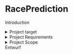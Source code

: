 # RacePrediction

Introduction
<details>
<summary>Project target </summary>
       <p>
The aim of the project is to create a Formula 1 racing prediction game where players can register to make race result predictions. Based on the race results, players will receive points, and the goal for each player is to accumulate the most points to win the game.

The requirements for the project include having a complete program logic to host a freely accessible web application. Players should be able to submit their predictions, log in, and register through a terminal. Additionally, the project should have fully implemented admin functions, and the algorithm for player prediction submissions should be functional.        
       </p>
</details>


<details>

<summary>Project Requirements</summary>
<p>
       Object-oriented programming
Implementation of Data Access Objects (DAO)
Persistent data storage

</p>
       
</details>

<details>
       
<summary>Project Scope</summary>
Race information will be retrieved from the Ergast.com/API and stored in a custom database to reduce load on the API. To establish a connection to the database, ready-made methods from Psycopg will be used.
       
</details>
Entwurf

